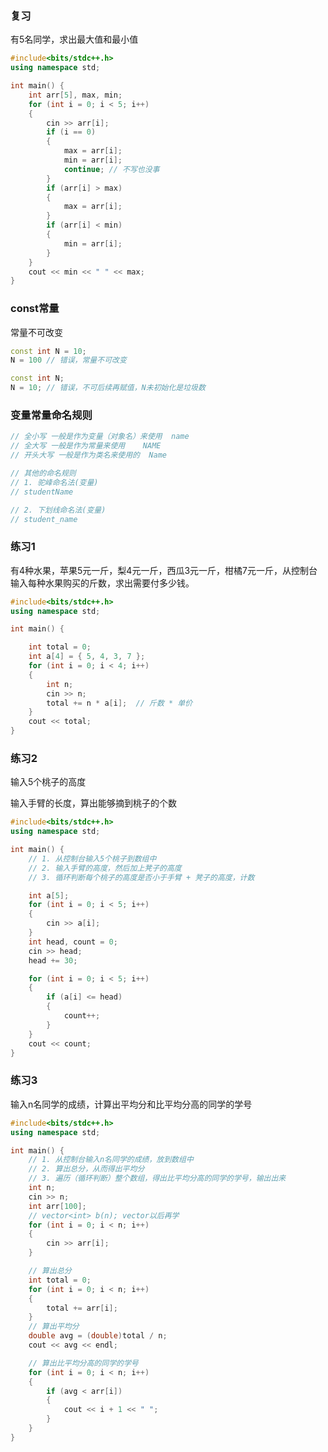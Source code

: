 ### 复习

有5名同学，求出最大值和最小值

```C++
#include<bits/stdc++.h>
using namespace std;

int main() {
	int arr[5], max, min;
	for (int i = 0; i < 5; i++)
	{
		cin >> arr[i];
		if (i == 0)
		{
			max = arr[i];
			min = arr[i];
			continue; // 不写也没事
		}
		if (arr[i] > max)
		{
			max = arr[i];
		}
		if (arr[i] < min)
		{
			min = arr[i];
		}
	}
	cout << min << " " << max;
}

```

### const常量

常量不可改变

```C++
const int N = 10;
N = 100 // 错误，常量不可改变
```

```C++
const int N;
N = 10; // 错误，不可后续再赋值，N未初始化是垃圾数
```



### 变量常量命名规则

```C++
// 全小写 一般是作为变量（对象名）来使用  name
// 全大写 一般是作为常量来使用    NAME
// 开头大写 一般是作为类名来使用的  Name

// 其他的命名规则
// 1. 驼峰命名法(变量)
// studentName 

// 2. 下划线命名法(变量)
// student_name
```



### 练习1

有4种水果，苹果5元一斤，梨4元一斤，西瓜3元一斤，柑橘7元一斤，从控制台输入每种水果购买的斤数，求出需要付多少钱。

```C++
#include<bits/stdc++.h>
using namespace std;

int main() {

	int total = 0;
	int a[4] = { 5, 4, 3, 7 };
	for (int i = 0; i < 4; i++)
	{
		int n;
		cin >> n;
		total += n * a[i];  // 斤数 * 单价
	}
	cout << total;
}
```

### 练习2

输入5个桃子的高度

输入手臂的长度，算出能够摘到桃子的个数

```C++
#include<bits/stdc++.h>
using namespace std;

int main() {
	// 1. 从控制台输入5个桃子到数组中
	// 2. 输入手臂的高度，然后加上凳子的高度
	// 3. 循环判断每个桃子的高度是否小于手臂 + 凳子的高度，计数

	int a[5];
	for (int i = 0; i < 5; i++)
	{
		cin >> a[i];
	}
	int head, count = 0;
	cin >> head;
	head += 30;

	for (int i = 0; i < 5; i++)
	{
		if (a[i] <= head)
		{
			count++;
		}
	}
	cout << count;
}
```



### 练习3

输入n名同学的成绩，计算出平均分和比平均分高的同学的学号

```C++
#include<bits/stdc++.h>
using namespace std;

int main() {
	// 1. 从控制台输入n名同学的成绩，放到数组中
	// 2. 算出总分，从而得出平均分
	// 3. 遍历（循环判断）整个数组，得出比平均分高的同学的学号，输出出来
	int n;
	cin >> n;
	int arr[100];
	// vector<int> b(n); vector以后再学
	for (int i = 0; i < n; i++)
	{
		cin >> arr[i];
	}

	// 算出总分
	int total = 0;
	for (int i = 0; i < n; i++)
	{
		total += arr[i];
	}
	// 算出平均分
	double avg = (double)total / n;
	cout << avg << endl;

	// 算出比平均分高的同学的学号
	for (int i = 0; i < n; i++)
	{
		if (avg < arr[i])
		{
			cout << i + 1 << " ";
		}
	}
}
```

